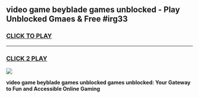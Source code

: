 
## video game beyblade games unblocked - Play Unblocked Gmaes & Free #irg33
<h3>
<a href="https://news.freeplayer.one?title=video_game_beyblade_games_unblocked&ref=03M">CLICK TO PLAY</a></h3>
<hr>

<h3>
<a href="https://news.freeplayer.one?title=video_game_beyblade_games_unblocked&ref=03M">CLICK 2 PLAY</a>
  
</h3>

<a href="https://news.freeplayer.one?title=video_game_beyblade_games_unblocked&ref=03M"><img src="https://clearcache.store/games.png"></a>


**video game beyblade games unblocked games unblocked: Your Gateway to Fun and Accessible Online Gaming**
